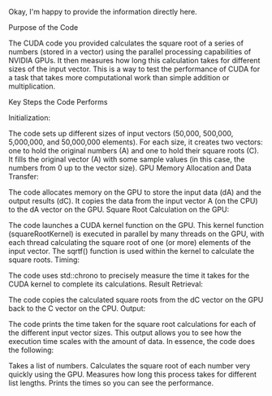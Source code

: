 Okay, I'm happy to provide the information directly here.

Purpose of the Code

The CUDA code you provided calculates the square root of a series of numbers (stored in a vector) using the parallel processing capabilities of NVIDIA GPUs. It then measures how long this calculation takes for different sizes of the input vector. This is a way to test the performance of CUDA for a task that takes more computational work than simple addition or multiplication.

Key Steps the Code Performs

Initialization:

The code sets up different sizes of input vectors (50,000, 500,000, 5,000,000, and 50,000,000 elements). For each size, it creates two vectors: one to hold the original numbers (A) and one to hold their square roots (C). It fills the original vector (A) with some sample values (in this case, the numbers from 0 up to the vector size). GPU Memory Allocation and Data Transfer:

The code allocates memory on the GPU to store the input data (dA) and the output results (dC). It copies the data from the input vector A (on the CPU) to the dA vector on the GPU. Square Root Calculation on the GPU:

The code launches a CUDA kernel function on the GPU. This kernel function (squareRootKernel) is executed in parallel by many threads on the GPU, with each thread calculating the square root of one (or more) elements of the input vector. The sqrtf() function is used within the kernel to calculate the square roots. Timing:

The code uses std::chrono to precisely measure the time it takes for the CUDA kernel to complete its calculations. Result Retrieval:

The code copies the calculated square roots from the dC vector on the GPU back to the C vector on the CPU. Output:

The code prints the time taken for the square root calculations for each of the different input vector sizes. This output allows you to see how the execution time scales with the amount of data. In essence, the code does the following:

Takes a list of numbers. Calculates the square root of each number very quickly using the GPU. Measures how long this process takes for different list lengths. Prints the times so you can see the performance.
